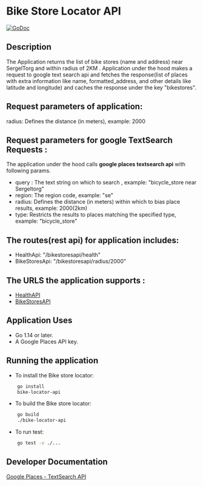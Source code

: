 Bike Store Locator API
==================================

[![GoDoc](https://godoc.org/googlemaps.github.io/maps?status.svg)](https://godoc.org/googlemaps.github.io/maps)

## Description
The Application returns the list of bike stores (name and address) near SergelTorg  and within radius of 2KM . Application under the hood makes a request to google text search api and fetches the response(list of places with extra information like name, formatted_address, and other details like latitude and longitude) and caches the response under the key "bikestores".

Request parameters of application:
-----------------------------------
radius: Defines the distance (in meters), example: 2000


Request parameters for google TextSearch Requests :
-----------------------------------------------------
The application under the hood calls **google places textsearch api** with following params.

* query : The text string on which to search , example: "bicycle_store near Sergeltorg"
* region:  The region code, example: "se"
* radius: Defines the distance (in meters) within which to bias place results, example: 2000(2km)
* type: Restricts the results to places matching the specified type, example: "bicycle_store"



The routes(rest api) for application includes:
-----------------------------------------------

* HealthApi: "/bikestoresapi/health"
* BikeStoresApi: "/bikestoresapi/radius/2000"


The URLS the application supports :
------------------------------------
* [HealthAPI](http://localhost:9000/bikestoresapi/health) 
* [BikeStoresAPI](http://localhost:9000/bikestoresapi/radius/2000)

## Application Uses

- Go 1.14 or later.
- A Google Places API key.

## Running the application

* To install the Bike store locator:

```bash
    go install
    bike-locator-api
```

* To build the Bike store locator:
```bash
    go build
    ./bike-locator-api
```

* To run test:
```bash
    go test -v ./...
```

## Developer Documentation

[Google Places - TextSearch API](https://developers.google.com/places/web-service/search#TextSearchRequests)